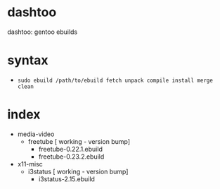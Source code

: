 # dashtoo
dashtoo: gentoo ebuilds

# syntax

  - `sudo ebuild /path/to/ebuild fetch unpack compile install merge clean`

# index
  - media-video
    - freetube [ working - version bump]
      - freetube-0.22.1.ebuild
      - freetube-0.23.2.ebuild
  - x11-misc
    - i3status [ working - version bump]
      - i3status-2.15.ebuild 
